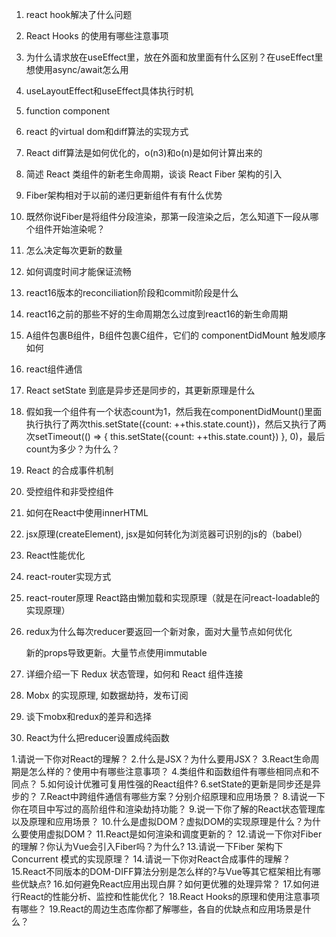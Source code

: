 1. react hook解决了什么问题

2. React Hooks 的使用有哪些注意事项

3. 为什么请求放在useEffect里，放在外面和放里面有什么区别？在useEffect里想使用async/await怎么用

4. useLayoutEffect和useEffect具体执行时机

5. function component

6. react 的virtual dom和diff算法的实现方式

7. React diff算法是如何优化的，o(n3)和o(n)是如何计算出来的

8. 简述 React 类组件的新老生命周期，谈谈 React Fiber 架构的引入

9. Fiber架构相对于以前的递归更新组件有有什么优势

10. 既然你说Fiber是将组件分段渲染，那第一段渲染之后，怎么知道下一段从哪个组件开始渲染呢？

11. 怎么决定每次更新的数量

12. 如何调度时间才能保证流畅

13. react16版本的reconciliation阶段和commit阶段是什么

14. react16之前的那些不好的生命周期怎么过度到react16的新生命周期

16. A组件包裹B组件，B组件包裹C组件，它们的 componentDidMount 触发顺序如何

17. react组件通信

18. React setState 到底是异步还是同步的，其更新原理是什么

19. 假如我一个组件有一个状态count为1，然后我在componentDidMount()里面执行执行了两次this.setState({count: ++this.state.count})，然后又执行了两次setTimeout(() => { this.setState({count: ++this.state.count}) }, 0)，最后count为多少？为什么？

20. React 的合成事件机制

22. 受控组件和非受控组件

23. 如何在React中使用innerHTML

25. jsx原理(createElement), jsx是如何转化为浏览器可识别的js的（babel）

26. React性能优化

27. react-router实现方式

28. react-router原理    React路由懒加载和实现原理（就是在问react-loadable的实现原理）

30. redux为什么每次reducer要返回一个新对象，面对大量节点如何优化

    新的props导致更新。大量节点使用immutable

31. 详细介绍一下 Redux 状态管理，如何和 React 组件连接

32. Mobx 的实现原理, 如数据劫持，发布订阅

33. 谈下mobx和redux的差异和选择

36. React为什么把reducer设置成纯函数

1.请说一下你对React的理解？
 2.什么是JSX？为什么要用JSX？
 3.React生命周期是怎么样的？使用中有哪些注意事项？
 4.类组件和函数组件有哪些相同点和不同点？
 5.如何设计优雅可复用性强的React组件?
 6.setState的更新是同步还是异步的？
 7.React中跨组件通信有哪些方案？分别介绍原理和应用场景？
 8.请说一下你在项目中写过的高阶组件和渲染劫持功能？
 9.说一下你了解的React状态管理库以及原理和应用场景？
 10.什么是虚拟DOM？虚拟DOM的实现原理是什么？为什么要使用虚拟DOM？
 11.React是如何渲染和调度更新的？
 12.请说一下你对Fiber的理解？你认为Vue会引入Fiber吗？为什么?
 13.请说一下Fiber 架构下 Concurrent 模式的实现原理？
 14.请说一下你对React合成事件的理解？
 15.React不同版本的DOM-DIFF算法分别是怎么样的?与Vue等其它框架相比有哪些优缺点?
 16.如何避免React应用出现白屏？如何更优雅的处理异常？
 17.如何进行React的性能分析、监控和性能优化？
 18.React Hooks的原理和使用注意事项有哪些？
 19.React的周边生态库你都了解哪些，各自的优缺点和应用场景是什么？

